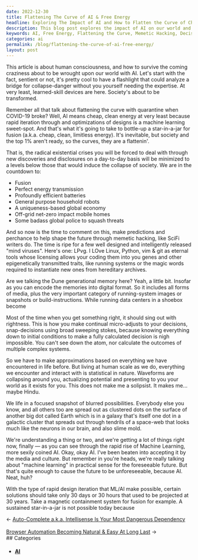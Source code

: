 ```yaml
---
date: 2022-12-30
title: Flattening The Curve of AI & Free Energy
headline: Exploring The Impact of AI and How to Flatten the Curve of Change
description: This blog post explores the impact of AI on our world and how it can be leveraged to create cheap, clean energy and new technologies. I discuss the need to flatten the curve of these changes and suggest using memetic hacking to shape the future. I explain how decisions must be made based on approximations and how AI will allow us to solve problems in a fraction of the time. I conclude by exploring the potential of fusion as a viable option for the future.
keywords: AI, Free Energy, Flattening the Curve, Memetic Hacking, Decisions, Approximations, Fusion, Cheap, Clean Energy, New Technologies, Existential Crisis, Solving Problems, Viable Option
categories: ai
permalink: /blog/flattening-the-curve-of-ai-free-energy/
layout: post
---
```



This article is about human consciousness, and how to survive the coming craziness about to be wrought upon our world with AI. Let's start with the fact, sentient or not, it's pretty cool to have a flashlight that could analyze a bridge for collapse-danger without you yourself needing the expertise. At very least, learned-skill devices are here. Society's about to be transformed.

Remember all that talk about flattening the curve with quarantine when COVID-19 broke? Well, AI means cheap, clean energy at very least because rapid iteration through and optimizations of designs is a machine learning  sweet-spot. And that's what it's going to take to bottle-up a star-in-a-jar for fusion (a.k.a. cheap, clean, limitless energy). It's inevitable, but society and the top 1% aren't ready, so the curves, they are a flattenin'.

That is, the radical existential crises you will be forced to deal with through new discoveries and disclosures on a day-to-day basis will be minimized to a levels below those that would induce the collapse of society. We are in the countdown to:

- Fusion
- Perfect energy transmission
- Profoundly efficient batteries
- General purpose household robots
- A uniqueness-based global economy
- Off-grid net-zero impact mobile homes
- Some badass global police to squash threats

And so now is the time to comment on this, make predictions and perchance to help shape the future through memetic hacking, like SciFi writers do. The time is ripe for a few well designed and intelligently released "mind viruses". Here's one: LPvg. I LOve Linux, Python, vim & git as eternal tools whose licensing allows your coding them into you genes and other epigenetically transmitted traits, like running systems or the magic words required to instantiate new ones from hereditary archives.

Are we talking the Dune generational memory here? Yeah, a little bit. Insofar as you can encode the memories into digital format. So it includes all forms of media, plus the very important category of running-system images or snapshots or build-instructions. While running data centers in a shoebox become

Most of the time when you get something right, it should sing out with rightness. This is how you make continual micro-adjusts to your decisions, snap-decisions using broad sweeping stokes, because knowing everything down to initial conditions to make a fully calculated decision is nigh impossible. You can't see down the atom, nor calculate the outcomes of multiple complex systems.

So we have to make approximations based on everything we have encountered in life before. But living at human scale as we do, everything we encounter and interact with is statistical in nature. Waveforms are collapsing around you, actualizing potential and presenting to you your world as it exists for you. This does not make me a solipsist. It makes me… maybe Hindu.

We life in a focused snapshot of blurred possibilities. Everybody else you know, and all others too are spread out as clustered dots on the surface of another big dot called Earth which is in a galaxy that's itself one dot in a galactic cluster that spreads out through tendrils of a space-web that looks much like the neurons in our brain, and also slime mold.

We're understanding a thing or two, and we're getting a lot of things right now, finally — as you can see through the rapid rise of Machine Learning, more sexily coined AI. Okay, okay AI. I've been beaten into accepting it by the media and culture. But remember in you're heads, we're really talking about "machine learning" in practical sense for the foreseeable future. But that's quite enough to cause the future to be unforeseeable, because AI. Neat, huh?

With the type of rapid design iteration that ML/AI make possible, certain solutions should take only 30 days or 30 hours that used to be projected at 30 years. Take a magnetic containment system for fusion for example. A sustained star-in-a-jar is not possible today because


<div class="arrow-links"><div class="post-nav-prev"><span class="arrow">&larr;&nbsp;</span><a href="/blog/auto-complete-a-k-a-intellisense-is-your-most-dangerous-dependency/">Auto-Complete a.k.a. Intellisense Is Your Most Dangerous Dependency</a></div> &nbsp; <div class="post-nav-next"><a href="/blog/browser-automation-becoming-natural-easy-at-long-last/">Browser Automation Becoming Natural & Easy At Long Last</a><span class="arrow">&nbsp;&rarr;</span></div></div>
## Categories

<ul>
<li><h4><a href='/ai/'>AI</a></h4></li></ul>